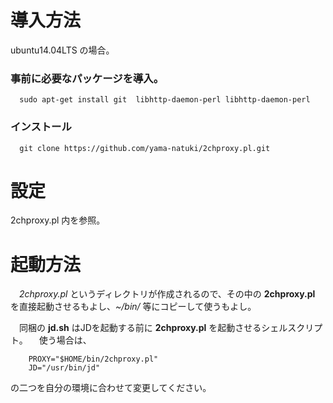 

# 導入方法

ubuntu14.04LTS の場合。

### 事前に必要なパッケージを導入。

`  sudo apt-get install git  libhttp-daemon-perl libhttp-daemon-perl`

### インストール

`  git clone https://github.com/yama-natuki/2chproxy.pl.git`

# 設定

 2chproxy.pl 内を参照。

# 起動方法

　_2chproxy.pl_ というディレクトリが作成されるので、その中の **2chproxy.pl** を直接起動させるもよし、_~/bin/_ 等にコピーして使うもよし。

　同梱の **jd.sh** はJDを起動する前に **2chproxy.pl** を起動させるシェルスクリプト。
　使う場合は、

```
    PROXY="$HOME/bin/2chproxy.pl"  
    JD="/usr/bin/jd"
```

の二つを自分の環境に合わせて変更してください。

